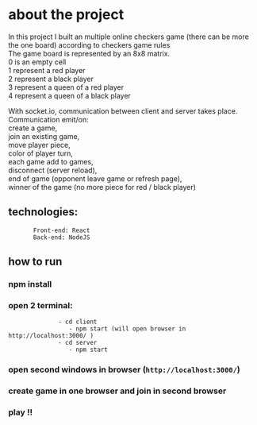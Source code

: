 # about the project 
In this project I built an multiple online checkers game (there can be more the one board) according to checkers game rules  
The game board is represented by an 8x8 matrix.   
0 is an empty cell    
1 represent a red player   
2 represent a black player     
3 represent a queen of a red player     
4 represent a queen of a black player   

With socket.io, communication between client and server takes place.    
Communication emit/on:    
     create a game,    
     join an existing game,    
     move player piece,    
     color of player turn,    
     each game add to games,  
     disconnect (server reload),    
     end of game (opponent leave game or refresh page),  
     winner of the game (no more piece for red / black player)  
     
     
## technologies:    
           Front-end: React    
           Back-end: NodeJS  


## how to run
### npm install  
### open 2 terminal:         
                  - cd client  
                     - npm start (will open browser in http://localhost:3000/ )
                  - cd server  
                     - npm start       
### open second windows in browser (`http://localhost:3000/`)  
### create game in one browser and join in second browser     
### play !!
